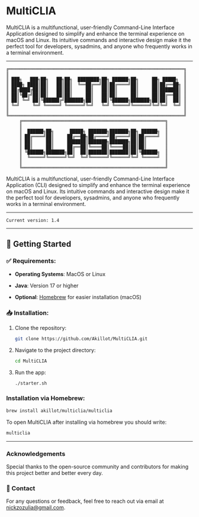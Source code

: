 # MultiCLIA

MultiCLIA is a multifunctional, user-friendly Command-Line Interface Application designed to simplify and enhance the terminal experience on macOS and Linux. Its intuitive commands and interactive design make it the perfect tool for developers, sysadmins, and anyone who frequently works in a terminal environment.

---

```
╔══════════════════════════════════════════════════════════════════╗
║                                                                  ║
║ ███╗   ███╗██╗   ██╗██╗  ████████╗██╗ ██████╗██╗     ██╗ █████╗  ║
║ ████╗ ████║██║   ██║██║  ╚══██╔══╝██║██╔════╝██║     ██║██╔══██╗ ║
║ ██╔████╔██║██║   ██║██║     ██║   ██║██║     ██║     ██║███████║ ║
║ ██║╚██╔╝██║██║   ██║██║     ██║   ██║██║     ██║     ██║██╔══██║ ║
║ ██║ ╚═╝ ██║╚██████╔╝███████╗██║   ██║╚██████╗███████╗██║██║  ██║ ║
║ ╚═╝     ╚═╝ ╚═════╝ ╚══════╝╚═╝   ╚═╝ ╚═════╝╚══════╝╚═╝╚═╝  ╚═╝ ║
║                                                                  ║
╚══════════════════════════════════════════════════════════════════╝
     ╔══════════════════════════════════════════════════════╗
     ║                                                      ║
     ║  ██████╗██╗      █████╗ ███████╗███████╗██╗ ██████╗  ║
     ║ ██╔════╝██║     ██╔══██╗██╔════╝██╔════╝██║██╔════╝  ║
     ║ ██║     ██║     ███████║███████╗███████╗██║██║       ║
     ║ ██║     ██║     ██╔══██║╚════██║╚════██║██║██║       ║
     ║ ╚██████╗███████╗██║  ██║███████║███████║██║╚██████╗  ║
     ║  ╚═════╝╚══════╝╚═╝  ╚═╝╚══════╝╚══════╝╚═╝ ╚═════╝  ║
     ║                                                      ║
     ╚══════════════════════════════════════════════════════╝
```

MultiCLIA is a multifunctional, user-friendly Command-Line Interface Application (CLI) designed to simplify and enhance the terminal experience on macOS and Linux. Its intuitive commands and interactive design make it the perfect tool for developers, sysadmins, and anyone who frequently works in a terminal environment.

---

`Current version: 1.4`

---

## 🚀 Getting Started

### ✅ Requirements:
- **Operating Systems**: MacOS or Linux

- **Java**: Version 17 or higher

- **Optional**: [Homebrew](https://brew.sh/) for easier installation (macOS)

### 📥 Installation:
1. Clone the repository:
   ```bash
   git clone https://github.com/Akillot/MultiCLIA.git
   ```
2. Navigate to the project directory:
   ```bash
   cd MultiCLIA
   ```
3. Run the app:
   ```bash
   ./starter.sh
   ```
###  Installation via Homebrew:
   ```bash
   brew install akillot/multiclia/multiclia
   ```
   
To open MultiCLIA after installing via homebrew you should write:

```bash
multiclia
```
---

### Acknowledgements

Special thanks to the open-source community and contributors for making this project better and better every day.

### 📧 Contact

For any questions or feedback, feel free to reach out via email at nickzozulia@gmail.com. 
